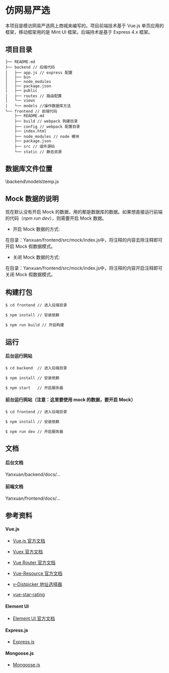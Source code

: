 # 仿网易严选

本项目是模访网易严选网上商城来编写的。项目前端技术基于 Vue.js 单页应用的框架，移动框架用的是 Mint UI 框架。后端持术是基于 Express 4.x 框架。

## 项目目录

```
├── README.md
├── backend // 后端代码
│   ├── app.js // express 配置
│   ├── bin
│   ├── node_modules
│   ├── package.json
│   ├── public
│   ├── routes // 路由配置
│   └── views
│   └── models //操作数据库方法
└── frontend // 前端代码
    ├── README.md
    ├── build // webpack 购建目录
    ├── config // webpack 配置目录
    ├── index.html
    ├── node_modules // node 模块
    ├── package.json
    ├── src // 组件源码
    └── static // 静态资源
```
## 数据库文件位置
\backend\models\temp.js


## Mock 数据的说明

现在默认没有开启 Mock 的数据，用的都是数据库的数据。如果想直接运行前端的代码（*npm run dev*），则需要开启 Mock 数据。

- 开启 Mock 数据的方式:

在目录：Yanxuan/frontend/src/mock/index.js中，将注释的内容去除注释即可开启 Mock 假数据模式。

- 关闭 Mock 数据的方式:

在目录：Yanxuan/frontend/src/mock/index.js中，将注释的内容开启注释即可关闭 Mock 假数据模式。

## 构建打包

```
$ cd frontend // 进入后端目录

$ npm install // 安装依赖

$ npm run build // 开启构建
```

## 运行

#### 后台运行网站

```
$ cd backend  // 进入后端目录

$ npm install // 安装依赖

$ npm start   // 开启服务器
```

#### 前台运行网站（注意：这里要使用 mock 的数据，要开启 Mock）

```
$ cd frontend // 进入后端目录

$ npm install // 安装依赖

$ npm run dev // 开启服务器
```

## 文档

#### 后台文档
Yanxuan/backend/docs/...

#### 前端文档
Yanxuan/frontend/docs/...

## 参考资料

#### Vue.js

- [Vue.js 官方文档](https://cn.vuejs.org/v2/guide/)

- [Vuex 官方文档](https://vuex.vuejs.org/zh-cn/)

- [Vue Router 官方文档](https://router.vuejs.org/zh-cn/)

- [Vue-Resource 官方文档](https://github.com/pagekit/vue-resource)

- [v-Distpicker 地址选择器](https://www.awesomes.cn/repo/jcc/v-distpicker)

- [vue-star-rating](https://www.ctolib.com/vue-star-rating.html)

#### Element UI

- [Element UI 官方文档](http://element.eleme.io/#/zh-CN/component/installation)

#### Express.js

- [Express.js](http://www.expressjs.com.cn/)

#### Mongoose.js

- [Mongoose.js](http://mongoosejs.com/)
